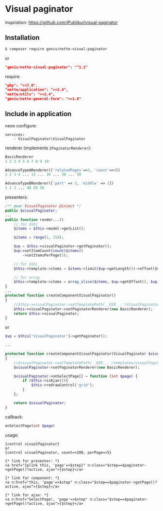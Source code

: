 Visual paginator
================

inspiration: https://github.com/iPublikuj/visual-paginator

Installation
------------
```sh
$ composer require geniv/nette-visual-paginator
```
or
```json
"geniv/nette-visual-paginator": "^1.1"
```

require:
```json
"php": ">=7.0",
"nette/application": ">=2.4",
"nette/utils": ">=2.4",
"geniv/nette-general-form": ">=1.0"
```

Include in application
----------------------
neon configure:
```neon
services:
    - VisualPaginator\VisualPaginator
```

renderer (implements `IPaginatorRenderer`):
```php
BasicRenderer
1 2 3 4 5 6 7 8 9 10

AdvanceTypeARenderer(['relatedPages'=>3, 'count'=>4])
1 2 3 4 ... 13 ... 26 ... 38 ... 50

AdvanceTypeBRenderer(['part' => 3, 'middle' => 2])
1 2 3 ... 48 49 50
```

presenters:
```php
/** @var VisualPaginator @inject */
public $visualPaginator;
...
public function render...()
    // for dibi
    $items = $this->model->getList();

    $items = range(1, 150);

    $vp = $this->visualPaginator->getPaginator();
    $vp->setItemCount(count($items))
        ->setItemsPerPage(5);

    // for dibi
    $this->template->items = $items->limit($vp->getLength())->offset($vp->getOffset());

    // for array
    $this->template->items = array_slice($items, $vp->getOffset(), $vp->getLength())
}
...
protected function createComponentVisualPaginator()
{
    //$this->visualPaginator->setTemplatePath(__DIR__.'/VisualPaginator.latte');
    $this->visualPaginator->setPaginatorRenderer(new BasicRenderer);
    return $this->visualPaginator;
}
```

or

```php
$vp = $this['VisualPaginator']->getPaginator();

...

protected function createComponentVisualPaginator(VisualPaginator $visualPaginator): VisualPaginator
{
    //$visualPaginator->setTemplatePath(__DIR__.'/templates/visualPaginator.latte');
    $visualPaginator->setPaginatorRenderer(new BasicRenderer);

    $visualPaginator->onSelectPage[] = function (int $page) {
        if ($this->isAjax()){
            $this->redrawControl('grid');
        }
    };

    return $visualPaginator;
}
```

callback:
```php
onSelectPage(int $page)
```

usage:
```latte
{control visualPaginator}
or
{control visualPaginator, count=>200, perPage=>5}

{* link for presenter: *}
<a href="{plink this, 'page'=>$step}" n:class="$step==$paginator->getPage()?active, ajax">{$step}</a>

{* link for component: *}
<a n:href="this, 'page'=>$step" n:class="$step==$paginator->getPage()?active, ajax">{$step}</a>

{* link for ajax: *}
<a n:href="SelectPage!, 'page'=>$step" n:class="$step==$paginator->getPage()?active, ajax">{$step}</a>
```
